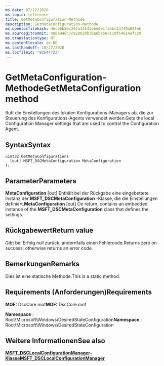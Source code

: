 ```yaml
---
ms.date: 07/17/2020
ms.topic: reference
title: GetMetaConfiguration-Methode
description: GetMetaConfiguration-Methode
ms.openlocfilehash: deca6b8ec342a34543bbe0e1fabbc2a740a88feb
ms.sourcegitcommit: 488a940c7c828820b36a6ba56c119f64614afc29
ms.translationtype: HT
ms.contentlocale: de-DE
ms.lasthandoff: 10/27/2020
ms.locfileid: "92644723"
---
```

# <a name="getmetaconfiguration-method"></a><span data-ttu-id="8f9d0-103">GetMetaConfiguration-Methode</span><span class="sxs-lookup"><span data-stu-id="8f9d0-103">GetMetaConfiguration method</span></span>

<span data-ttu-id="8f9d0-104">Ruft die Einstellungen des lokalen Konfigurations-Managers ab, die zur Steuerung des Konfigurations-Agents verwendet werden.</span><span class="sxs-lookup"><span data-stu-id="8f9d0-104">Gets the local Configuration Manager settings that are used to control the Configuration Agent.</span></span>

## <a name="syntax"></a><span data-ttu-id="8f9d0-105">Syntax</span><span class="sxs-lookup"><span data-stu-id="8f9d0-105">Syntax</span></span>

```mof
uint32 GetMetaConfiguration(
  [out] MSFT_DSCMetaConfiguration MetaConfiguration
);
```

## <a name="parameters"></a><span data-ttu-id="8f9d0-106">Parameter</span><span class="sxs-lookup"><span data-stu-id="8f9d0-106">Parameters</span></span>

<span data-ttu-id="8f9d0-107">**MetaConfiguration** \[out\] Enthält bei der Rückgabe eine eingebettete Instanz der **MSFT_DSCMetaConfiguration** -Klasse, die die Einstellungen definiert.</span><span class="sxs-lookup"><span data-stu-id="8f9d0-107">**MetaConfiguration** \[out\] On return, contains an embedded instance of the **MSFT_DSCMetaConfiguration** class that defines the settings.</span></span>

## <a name="return-value"></a><span data-ttu-id="8f9d0-108">Rückgabewert</span><span class="sxs-lookup"><span data-stu-id="8f9d0-108">Return value</span></span>

<span data-ttu-id="8f9d0-109">Gibt bei Erfolg null zurück, andernfalls einen Fehlercode.</span><span class="sxs-lookup"><span data-stu-id="8f9d0-109">Returns zero on success; otherwise returns an error code.</span></span>

## <a name="remarks"></a><span data-ttu-id="8f9d0-110">Bemerkungen</span><span class="sxs-lookup"><span data-stu-id="8f9d0-110">Remarks</span></span>

<span data-ttu-id="8f9d0-111">Dies ist eine statische Methode.</span><span class="sxs-lookup"><span data-stu-id="8f9d0-111">This is a static method.</span></span>

## <a name="requirements"></a><span data-ttu-id="8f9d0-112">Requirements (Anforderungen)</span><span class="sxs-lookup"><span data-stu-id="8f9d0-112">Requirements</span></span>

<span data-ttu-id="8f9d0-113">**MOF:** DscCore.mof</span><span class="sxs-lookup"><span data-stu-id="8f9d0-113">**MOF:** DscCore.mof</span></span>

<span data-ttu-id="8f9d0-114">**Namespace** : Root\Microsoft\Windows\DesiredStateConfiguration</span><span class="sxs-lookup"><span data-stu-id="8f9d0-114">**Namespace** : Root\Microsoft\Windows\DesiredStateConfiguration</span></span>

## <a name="see-also"></a><span data-ttu-id="8f9d0-115">Weitere Informationen</span><span class="sxs-lookup"><span data-stu-id="8f9d0-115">See also</span></span>

[<span data-ttu-id="8f9d0-116">**MSFT_DSCLocalConfigurationManager-Klasse**</span><span class="sxs-lookup"><span data-stu-id="8f9d0-116">**MSFT_DSCLocalConfigurationManager**</span></span>](msft-dsclocalconfigurationmanager.md)
